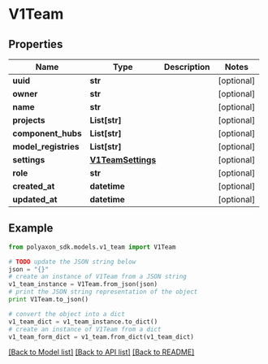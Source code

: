 # V1Team


## Properties
Name | Type | Description | Notes
------------ | ------------- | ------------- | -------------
**uuid** | **str** |  | [optional] 
**owner** | **str** |  | [optional] 
**name** | **str** |  | [optional] 
**projects** | **List[str]** |  | [optional] 
**component_hubs** | **List[str]** |  | [optional] 
**model_registries** | **List[str]** |  | [optional] 
**settings** | [**V1TeamSettings**](V1TeamSettings.md) |  | [optional] 
**role** | **str** |  | [optional] 
**created_at** | **datetime** |  | [optional] 
**updated_at** | **datetime** |  | [optional] 

## Example

```python
from polyaxon_sdk.models.v1_team import V1Team

# TODO update the JSON string below
json = "{}"
# create an instance of V1Team from a JSON string
v1_team_instance = V1Team.from_json(json)
# print the JSON string representation of the object
print V1Team.to_json()

# convert the object into a dict
v1_team_dict = v1_team_instance.to_dict()
# create an instance of V1Team from a dict
v1_team_form_dict = v1_team.from_dict(v1_team_dict)
```
[[Back to Model list]](../README.md#documentation-for-models) [[Back to API list]](../README.md#documentation-for-api-endpoints) [[Back to README]](../README.md)



